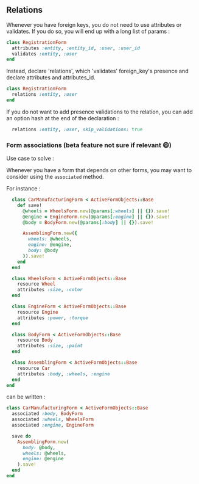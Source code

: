 ## Relations

Whenever you have foreign keys, you do not need to use attributes or validates. If you do so, you will end up with a long list of params :

```ruby
class RegistrationForm
  attributes :entity, :entity_id, :user, :user_id
  validates :entity, :user
end
```

Instead, declare 'relations', which 'validates' foreign_key's presence and declare attributes and attributes_id.

```ruby
class RegistrationForm
  relations :entity, :user
end
```

If you do not want to add presence validations to the relation, you can add an option hash at the end of the declaration :

```ruby
  relations :entity, :user, skip_validations: true
```

### Form associations (beta feature not sure if relevant 😄)

Use case to solve :

Whenever you have a form that depends on other forms, you may want to consider using the `associated` method.

For instance :

```ruby
  class CarManufacturingForm < ActiveFormObjects::Base
    def save!
      @wheels = WheelsForm.new(@params[:wheels] || {}).save!
      @engine = EngineForm.new(@params[:engine] || {}).save!
      @body = BodyForm.new(@params[:body] || {}).save!

      AssemblingForm.new({
        wheels: @wheels,
        engine: @engine,
        body: @body
      }).save!
    end
  end

  class WheelsForm < ActiveFormObjects::Base
    resource Wheel
    attributes :size, :color
  end

  class EngineForm < ActiveFormObjects::Base
    resource Engine
    attributes :power, :torque
  end

  class BodyForm < ActiveFormObjects::Base
    resource Body
    attributes :size, :paint
  end

  class AssemblingForm < ActiveFormObjects::Base
    resource Car
    attributes :body, :wheels, :engine
  end
end
```

can be written :

```ruby
class CarManufacturingForm < ActiveFormObjects::Base
  associated :body, BodyForm
  associated :wheels, WheelsForm
  associated :engine, EngineForm

  save do
    AssemblingForm.new(
      body: @body,
      wheels: @wheels,
      engine: @engine
    ).save!
  end
end
```
